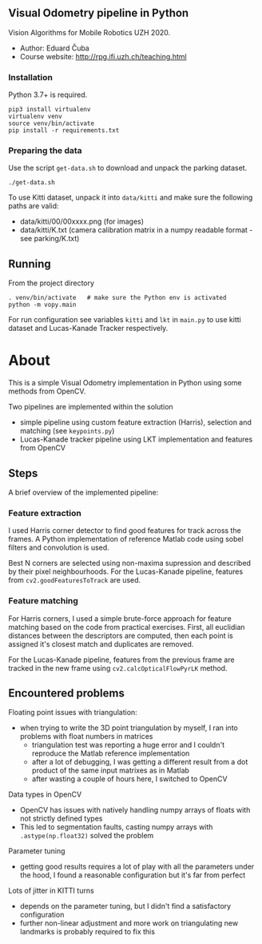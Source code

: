 ## Visual Odometry pipeline in Python

Vision Algorithms for Mobile Robotics UZH 2020.
- Author: Eduard Čuba
- Course website: http://rpg.ifi.uzh.ch/teaching.html

### Installation

Python 3.7+ is required.

```
pip3 install virtualenv
virtualenv venv
source venv/bin/activate
pip install -r requirements.txt
```

### Preparing the data

Use the script `get-data.sh` to download and unpack the parking dataset.
```
./get-data.sh
```

To use Kitti dataset, unpack it into `data/kitti` and make sure the following paths are valid:
- data/kitti/00/00xxxx.png (for images)
- data/kitti/K.txt (camera calibration matrix in a numpy readable format - see parking/K.txt)

## Running

From the project directory
```
. venv/bin/activate   # make sure the Python env is activated
python -m vopy.main
```

For run configuration see variables `kitti` and `lkt` in `main.py` to use kitti dataset and Lucas-Kanade Tracker respectively.

# About

This is a simple Visual Odometry implementation in Python using some methods from OpenCV.

Two pipelines are implemented within the solution
- simple pipeline using custom feature extraction (Harris), selection and matching (see `keypoints.py`)
- Lucas-Kanade tracker pipeline using LKT implementation and features from OpenCV

## Steps

A brief overview of the implemented pipeline:

### Feature extraction

I used Harris corner detector to find good features for track across the frames.
A Python implementation of reference Matlab code using sobel filters and convolution is used.

Best N corners are selected using non-maxima supression and described by their pixel neighbourhoods.
For the Lucas-Kanade pipeline, features from `cv2.goodFeaturesToTrack` are used.

### Feature matching

For Harris corners, I used a simple brute-force approach for feature matching based on the code from practical exercises.
First, all euclidian distances between the descriptors are computed, then each point is assigned it's closest match and duplicates are removed.

For the Lucas-Kanade pipeline, features from the previous frame are tracked in the new frame using `cv2.calcOpticalFlowPyrLK` method.

## Encountered problems

Floating point issues with triangulation:
- when trying to write the 3D point triangulation by myself, I ran into problems with float numbers in matrices
    - triangulation test was reporting a huge error and I couldn't reproduce the Matlab reference implementation
    - after a lot of debugging, I was getting a different result from a dot product of the same input matrixes as in Matlab
    - after wasting a couple of hours here, I switched to OpenCV

Data types in OpenCV
- OpenCV has issues with natively handling numpy arrays of floats with not strictly defined types
- This led to segmentation faults, casting numpy arrays with `.astype(np.float32)` solved the problem

Parameter tuning
- getting good results requires a lot of play with all the parameters under the hood, I found a reasonable configuration but it's far from perfect

Lots of jitter in KITTI turns
- depends on the parameter tuning, but I didn't find a satisfactory configuration
- further non-linear adjustment and more work on triangulating new landmarks is probably required to fix this
